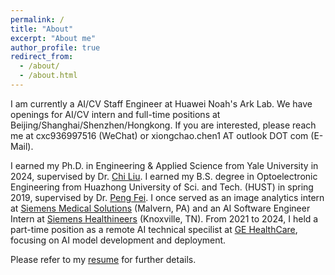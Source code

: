 ```yaml
---
permalink: /
title: "About"
excerpt: "About me"
author_profile: true
redirect_from: 
  - /about/
  - /about.html
---
```


I am currently a AI/CV Staff Engineer at Huawei Noah's Ark Lab. We have openings for AI/CV intern and full-time positions at Beijing/Shanghai/Shenzhen/Hongkong. If you are interested, please reach me at cxc936997516 (WeChat) or xiongchao.chen1 AT outlook DOT com (E-Mail).

I earned my Ph.D. in Engineering & Applied Science from Yale University in 2024, supervised by Dr. [Chi Liu](https://medicine.yale.edu/profile/chi_liu/). I earned my B.S. degree in Optoelectronic Engineering from Huazhong University of Sci. and Tech. (HUST) in spring 2019, supervised by Dr. [Peng Fei](http://faculty.hust.edu.cn/feipeng/zh_CN/index.htm). I once served as an image analytics intern at [Siemens Medical Solutions](https://www.siemens-healthineers.com/) (Malvern, PA) and an AI Software Engineer Intern at [Siemens Healthineers](https://www.siemens-healthineers.com/) (Knoxville, TN). From 2021 to 2024, I held a part-time position as a remote AI technical specilist at [GE HealthCare](https://www.gehealthcare.com/), focusing on AI model development and deployment.

Please refer to my [resume](https://xiongchaochen.github.io/cv/) for further details. 



